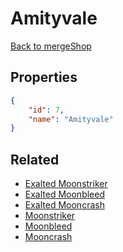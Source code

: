 # Amityvale

<no description available>

[Back to mergeShop](../merge-shops.md)

## Properties

```json
{
    "id": 7,
    "name": "Amityvale"
}
```

## Related

- [Exalted Moonstriker](../items/523-exalted-moonstriker.md)
- [Exalted Moonbleed](../items/525-exalted-moonbleed.md)
- [Exalted Mooncrash](../items/527-exalted-mooncrash.md)
- [Moonstriker](../items/522-moonstriker.md)
- [Moonbleed](../items/524-moonbleed.md)
- [Mooncrash](../items/526-mooncrash.md)

